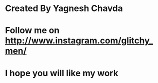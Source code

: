 # Created By Yagnesh Chavda
# Follow me on http://www.instagram.com/glitchy_men/
# I hope you will like my work
